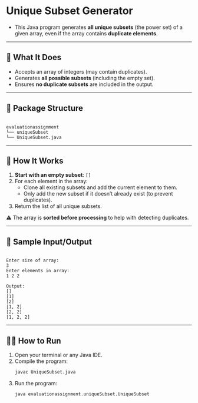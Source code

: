 
# Unique Subset Generator

- This Java program generates **all unique subsets** (the power set) of a given array, even if the array contains **duplicate elements**.
---
## 📘 What It Does

- Accepts an array of integers (may contain duplicates).
- Generates **all possible subsets** (including the empty set).
- Ensures **no duplicate subsets** are included in the output.
---
## 📂 Package Structure

```

evaluationassignment
└── uniqueSubset
└── UniqueSubset.java

```
---

## 🧠 How It Works

1. **Start with an empty subset**: `[]`
2. For each element in the array:
   - Clone all existing subsets and add the current element to them.
   - Only add the new subset if it doesn’t already exist (to prevent duplicates).
3. Return the list of all unique subsets.

⚠️ The array is **sorted before processing** to help with detecting duplicates.

---

## 🧾 Sample Input/Output

```

Enter size of array:
3
Enter elements in array:
1 2 2

Output:
[]
[1]
[2]
[1, 2]
[2, 2]
[1, 2, 2]

````
---

## 🧑‍💻 How to Run

1. Open your terminal or any Java IDE.
2. Compile the program:
   ```bash
   javac UniqueSubset.java
   ```
3. Run the program:
   ```bash
   java evaluationassignment.uniqueSubset.UniqueSubset
   ```

